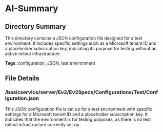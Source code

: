# AI-Summary
## Directory Summary
This directory contains a JSON configuration file designed for a test environment. It includes specific settings such as a Microsoft tenant ID and a placeholder subscription key, indicating its purpose for testing without an active rollout infrastructure.

**Tags:** configuration, JSON, test environment

## File Details
    
### /basicservice/server/Ev2/Ev2Specs/Configurations/Test/Configuration.json
This JSON configuration file is set up for a test environment with specific settings for a Microsoft tenant ID and a placeholder subscription key. It indicates that the environment is for testing purposes, as there is no test rollout infrastructure currently set up.
